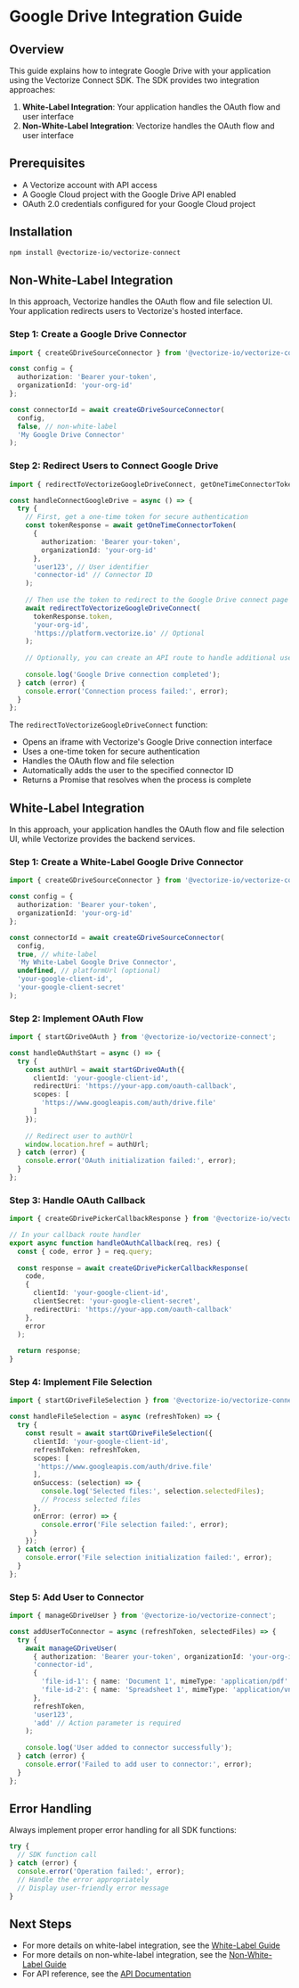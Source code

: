 # Google Drive Integration Guide

## Overview

This guide explains how to integrate Google Drive with your application using the Vectorize Connect SDK. The SDK provides two integration approaches:

1. **White-Label Integration**: Your application handles the OAuth flow and user interface
2. **Non-White-Label Integration**: Vectorize handles the OAuth flow and user interface

## Prerequisites

- A Vectorize account with API access
- A Google Cloud project with the Google Drive API enabled
- OAuth 2.0 credentials configured for your Google Cloud project

## Installation

```bash
npm install @vectorize-io/vectorize-connect
```

## Non-White-Label Integration

In this approach, Vectorize handles the OAuth flow and file selection UI. Your application redirects users to Vectorize's hosted interface.

### Step 1: Create a Google Drive Connector

```typescript
import { createGDriveSourceConnector } from '@vectorize-io/vectorize-connect';

const config = {
  authorization: 'Bearer your-token',
  organizationId: 'your-org-id'
};

const connectorId = await createGDriveSourceConnector(
  config,
  false, // non-white-label
  'My Google Drive Connector'
);
```

### Step 2: Redirect Users to Connect Google Drive

```typescript
import { redirectToVectorizeGoogleDriveConnect, getOneTimeConnectorToken } from '@vectorize-io/vectorize-connect';

const handleConnectGoogleDrive = async () => {
  try {
    // First, get a one-time token for secure authentication
    const tokenResponse = await getOneTimeConnectorToken(
      {
        authorization: 'Bearer your-token',
        organizationId: 'your-org-id'
      },
      'user123', // User identifier
      'connector-id' // Connector ID
    );
    
    // Then use the token to redirect to the Google Drive connect page
    await redirectToVectorizeGoogleDriveConnect(
      tokenResponse.token,
      'your-org-id',
      'https://platform.vectorize.io' // Optional
    );
    
    // Optionally, you can create an API route to handle additional user management if needed
    
    console.log('Google Drive connection completed');
  } catch (error) {
    console.error('Connection process failed:', error);
  }
};
```

The `redirectToVectorizeGoogleDriveConnect` function:
- Opens an iframe with Vectorize's Google Drive connection interface
- Uses a one-time token for secure authentication
- Handles the OAuth flow and file selection
- Automatically adds the user to the specified connector ID
- Returns a Promise that resolves when the process is complete

## White-Label Integration

In this approach, your application handles the OAuth flow and file selection UI, while Vectorize provides the backend services.

### Step 1: Create a White-Label Google Drive Connector

```typescript
import { createGDriveSourceConnector } from '@vectorize-io/vectorize-connect';

const config = {
  authorization: 'Bearer your-token',
  organizationId: 'your-org-id'
};

const connectorId = await createGDriveSourceConnector(
  config,
  true, // white-label
  'My White-Label Google Drive Connector',
  undefined, // platformUrl (optional)
  'your-google-client-id',
  'your-google-client-secret'
);
```

### Step 2: Implement OAuth Flow

```typescript
import { startGDriveOAuth } from '@vectorize-io/vectorize-connect';

const handleOAuthStart = async () => {
  try {
    const authUrl = await startGDriveOAuth({
      clientId: 'your-google-client-id',
      redirectUri: 'https://your-app.com/oauth-callback',
      scopes: [
        'https://www.googleapis.com/auth/drive.file'
      ]
    });
    
    // Redirect user to authUrl
    window.location.href = authUrl;
  } catch (error) {
    console.error('OAuth initialization failed:', error);
  }
};
```

### Step 3: Handle OAuth Callback

```typescript
import { createGDrivePickerCallbackResponse } from '@vectorize-io/vectorize-connect';

// In your callback route handler
export async function handleOAuthCallback(req, res) {
  const { code, error } = req.query;
  
  const response = await createGDrivePickerCallbackResponse(
    code,
    {
      clientId: 'your-google-client-id',
      clientSecret: 'your-google-client-secret',
      redirectUri: 'https://your-app.com/oauth-callback'
    },
    error
  );
  
  return response;
}
```

### Step 4: Implement File Selection

```typescript
import { startGDriveFileSelection } from '@vectorize-io/vectorize-connect';

const handleFileSelection = async (refreshToken) => {
  try {
    const result = await startGDriveFileSelection({
      clientId: 'your-google-client-id',
      refreshToken: refreshToken,
      scopes: [
       'https://www.googleapis.com/auth/drive.file'
      ],
      onSuccess: (selection) => {
        console.log('Selected files:', selection.selectedFiles);
        // Process selected files
      },
      onError: (error) => {
        console.error('File selection failed:', error);
      }
    });
  } catch (error) {
    console.error('File selection initialization failed:', error);
  }
};
```

### Step 5: Add User to Connector

```typescript
import { manageGDriveUser } from '@vectorize-io/vectorize-connect';

const addUserToConnector = async (refreshToken, selectedFiles) => {
  try {
    await manageGDriveUser(
      { authorization: 'Bearer your-token', organizationId: 'your-org-id' },
      'connector-id',
      {
        'file-id-1': { name: 'Document 1', mimeType: 'application/pdf' },
        'file-id-2': { name: 'Spreadsheet 1', mimeType: 'application/vnd.google-apps.spreadsheet' }
      },
      refreshToken,
      'user123',
      'add' // Action parameter is required
    );
    
    console.log('User added to connector successfully');
  } catch (error) {
    console.error('Failed to add user to connector:', error);
  }
};
```

## Error Handling

Always implement proper error handling for all SDK functions:

```typescript
try {
  // SDK function call
} catch (error) {
  console.error('Operation failed:', error);
  // Handle the error appropriately
  // Display user-friendly error message
}
```

## Next Steps

- For more details on white-label integration, see the [White-Label Guide](./white-label-guide.md)
- For more details on non-white-label integration, see the [Non-White-Label Guide](./non-white-label-guide.md)
- For API reference, see the [API Documentation](./API.md)

